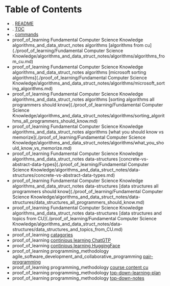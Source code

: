 # Table of Contents

- . [README](./README.md)
- . [TOC](./TOC.md)
- . [commands](./commands.md)
- proof_of_learning    Fundamental Computer Science Knowledge    algorithms_and_data_struct_notes    algorithms [algorithms from cu](./proof_of_learning/Fundamental Computer Science Knowledge/algorithms_and_data_struct_notes/algorithms/algorithms_from_cu.md)
- proof_of_learning    Fundamental Computer Science Knowledge    algorithms_and_data_struct_notes    algorithms [microsoft sorting algorithms](./proof_of_learning/Fundamental Computer Science Knowledge/algorithms_and_data_struct_notes/algorithms/microsoft_sorting_algorithms.md)
- proof_of_learning    Fundamental Computer Science Knowledge    algorithms_and_data_struct_notes    algorithms [sorting algorithms all programmers should know](./proof_of_learning/Fundamental Computer Science Knowledge/algorithms_and_data_struct_notes/algorithms/sorting_algorithms_all_programmers_should_know.md)
- proof_of_learning    Fundamental Computer Science Knowledge    algorithms_and_data_struct_notes    algorithms [what you should know vs memorize](./proof_of_learning/Fundamental Computer Science Knowledge/algorithms_and_data_struct_notes/algorithms/what_you_should_know_vs_memorize.md)
- proof_of_learning    Fundamental Computer Science Knowledge    algorithms_and_data_struct_notes    data-structures [concrete-vs-abstract-data-types](./proof_of_learning/Fundamental Computer Science Knowledge/algorithms_and_data_struct_notes/data-structures/concrete-vs-abstract-data-types.md)
- proof_of_learning    Fundamental Computer Science Knowledge    algorithms_and_data_struct_notes    data-structures [data structures all programmers should know](./proof_of_learning/Fundamental Computer Science Knowledge/algorithms_and_data_struct_notes/data-structures/data_structures_all_programmers_should_know.md)
- proof_of_learning    Fundamental Computer Science Knowledge    algorithms_and_data_struct_notes    data-structures [data structures and topics from CU](./proof_of_learning/Fundamental Computer Science Knowledge/algorithms_and_data_struct_notes/data-structures/data_structures_and_topics_from_CU.md)
- proof_of_learning [catagories](./proof_of_learning/catagories.md)
- proof_of_learning [continious learning ChatGTP](./proof_of_learning/continious_learning_ChatGTP.md)
- proof_of_learning [continious learning HuggingFace](./proof_of_learning/continious_learning_HuggingFace.md)
- proof_of_learning    programming_methodology    agile_software_development_and_collaborative_programming [pair-programming](./proof_of_learning/programming_methodology/agile_software_development_and_collaborative_programming/pair-programming.md)
- proof_of_learning    programming_methodology [course content cu](./proof_of_learning/programming_methodology/course_content_cu.md)
- proof_of_learning    programming_methodology [top-down-learning-plan](./proof_of_learning/programming_methodology/top-down-learning-plan.md)
- proof_of_learning    programming_methodology [top-down-notes](./proof_of_learning/programming_methodology/top-down-notes.md)
